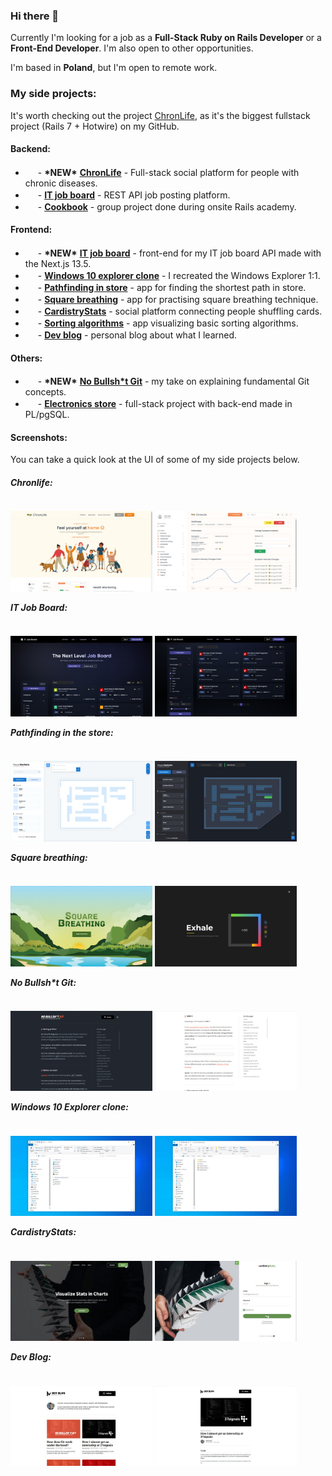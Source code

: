### Hi there 👋

Currently I'm looking for a job as a **Full-Stack Ruby on Rails Developer** or a **Front-End Developer**. I'm also open to other opportunities.

I'm based in **Poland**, but I'm open to remote work.

### My side projects:
It's worth checking out the project [ChronLife](https://github.com/maciejb2k/chronlife), as it's the biggest fullstack project (Rails 7 + Hotwire) on my GitHub.

#### Backend:
- <img src="https://cdn.jsdelivr.net/gh/devicons/devicon/icons/rails/rails-plain.svg" width="16" height="16" style="position: relative; top: 5px;" /> - **\*NEW\*** **[ChronLife](https://github.com/maciejb2k/chronlife)** - Full-stack social platform for people with chronic diseases.
- <img src="https://cdn.jsdelivr.net/gh/devicons/devicon/icons/rails/rails-plain.svg" width="16" height="16" style="position: relative; top: 5px;" /> - **[IT job board](https://github.com/maciejb2k/it-job-board-rails)** - REST API job posting platform.
- <img src="https://cdn.jsdelivr.net/gh/devicons/devicon/icons/rails/rails-plain.svg" width="16" height="16" style="position: relative; top: 5px;" /> - **[Cookbook](https://github.com/maciejb2k/cookbook-RBE4)** - group project done during onsite Rails academy.

#### Frontend:
- <img src="https://cdn.jsdelivr.net/gh/devicons/devicon/icons/nextjs/nextjs-original.svg" width="16" height="16" style="position: relative; top: 5px;" /> - **\*NEW\*** **[IT job board](https://github.com/maciejb2k/it-job-board-next)** - front-end for my IT job board API made with the Next.js 13.5.
- <img src="https://cdn.jsdelivr.net/gh/devicons/devicon/icons/angularjs/angularjs-plain.svg" width="16" height="16" style="position: relative; top: 5px;" /> - **[Windows 10 explorer clone](https://github.com/maciejb2k/windows-explorer-clone)** - I recreated the Windows Explorer 1:1.
- <img src="https://cdn.jsdelivr.net/gh/devicons/devicon/icons/react/react-original.svg" width="16" height="16" style="position: relative; top: 5px;" /> - **[Pathfinding in store](https://github.com/maciejb2k/pathfinding_app)** - app for finding the shortest path in store.
- <img src="https://cdn.jsdelivr.net/gh/devicons/devicon/icons/react/react-original.svg" width="16" height="16" style="position: relative; top: 5px;" /> - **[Square breathing](https://github.com/maciejb2k/square_breathing)** - app for practising square breathing technique.
- <img src="https://cdn.jsdelivr.net/gh/devicons/devicon/icons/react/react-original.svg" width="16" height="16" style="position: relative; top: 5px;" /> - **[CardistryStats](https://github.com/maciejb2k/cardistrystats_frontend)** - social platform connecting people shuffling cards.
- <img src="https://cdn.jsdelivr.net/gh/devicons/devicon/icons/javascript/javascript-original.svg" width="16" height="16" style="position: relative; top: 5px;" /> - **[Sorting algorithms](https://github.com/maciejb2k/sorting_algorithms_js)** - app visualizing basic sorting algorithms.
- <img src="https://cdn.jsdelivr.net/gh/devicons/devicon/icons/gatsby/gatsby-original.svg" width="16" height="16" style="position: relative; top: 5px;" /> - **[Dev blog](https://github.com/maciejb2k/dev-blog)** - personal blog about what I learned.

#### Others:
- <img src="https://cdn.jsdelivr.net/gh/devicons/devicon/icons/git/git-original.svg" width="16" height="16" style="position: relative; top: 5px;" /> - **\*NEW\*** **[No Bullsh*t Git](https://github.com/maciejb2k/no-bs-git)** - my take on explaining fundamental Git concepts.
- <img src="https://cdn.jsdelivr.net/gh/devicons/devicon/icons/postgresql/postgresql-original.svg" width="16" height="16" style="position: relative; top: 5px;" /> - **[Electronics store](https://github.com/maciejb2k/electronics-store)** - full-stack project with back-end made in PL/pgSQL.

#### Screenshots:
You can take a quick look at the UI of some of my side projects below.

##### Chronlife:
<a href="https://github.com/maciejb2k/chronlife">
  <p style="float: left;">
    <img src="screenshots/chronlife_1.jpg" alt="" style="width: 45%;">
    <img src="screenshots/chronlife_2.jpg" alt="" style="width: 45%;">
  </p>
</a>

##### IT Job Board:
<a href="https://github.com/maciejb2k/it-job-board-next">
  <p style="float: left;">
    <img src="screenshots/job_board_1.jpg" alt="" style="width: 45%;">
    <img src="screenshots/job_board_2.jpg" alt="" style="width: 45%;">
  </p>
</a>

##### Pathfinding in the store:
<a href="https://github.com/maciejb2k/pathfinding_app">
  <p style="float: left;">
    <img src="screenshots/path_1.jpg" alt="" style="width: 45%;">
    <img src="screenshots/path_2.jpg" alt="" style="width: 45%;">
  </p>
</a>

##### Square breathing:
<a href="https://github.com/maciejb2k/square_breathing">
  <p style="float: left;">
    <img src="screenshots/breath_1.jpg" alt="" style="width: 45%;">
    <img src="screenshots/breath_2.jpg" alt="" style="width: 45%;">
  </p>
</a>

##### No Bullsh*t Git:
<a href="https://github.com/maciejb2k/no-bs-git">
  <p style="float: left;">
    <img src="screenshots/nobsgit_1.jpg" alt="" style="width: 45%;">
    <img src="screenshots/nobsgit_2.jpg" alt="" style="width: 45%;">
  </p>
</a>

##### Windows 10 Explorer clone:
<a href="https://github.com/maciejb2k/windows-explorer-clone">
  <p style="float: left;">
    <img src="screenshots/windows_1.jpg" alt="" style="width: 45%;">
    <img src="screenshots/windows_2.jpg" alt="" style="width: 45%;">
  </p>
</a>

##### CardistryStats:
<a href="https://github.com/maciejb2k/cardistrystats_frontend">
  <p style="float: left;">
    <img src="screenshots/cstats_1.jpg" alt="" style="width: 45%;">
    <img src="screenshots/cstats_2.jpg" alt="" style="width: 45%;">
  </p>
</a>

##### Dev Blog:
<a href="https://github.com/maciejb2k/dev-blog">
  <p style="float: left;">
    <img src="screenshots/devblog_1.jpg" alt="" style="width: 45%;">
    <img src="screenshots/devblog_2.jpg" alt="" style="width: 45%;">
  </p>
</a>